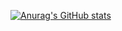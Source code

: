 [![Anurag's GitHub stats](https://github-readme-stats.vercel.app/api?username=TylerRust-1)](https://github.com/anuraghazra/github-readme-stats)
<!--
**TylerRust-1/TylerRust-1** is a ✨ _special_ ✨ repository because its `README.md` (this file) appears on your GitHub profile.

Here are some ideas to get you started:

- 🔭 I’m currently working on ...
- 🌱 I’m currently learning ...
- 👯 I’m looking to collaborate on ...
- 🤔 I’m looking for help with ...
- 💬 Ask me about ...
- 📫 How to reach me: ...
- 😄 Pronouns: ...
- ⚡ Fun fact: ...
-->
